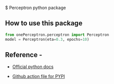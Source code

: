 $ Perceptron python package

## How to use this package
```python
from onePerceptron.perceptron import Perceptron
model = Perceptron(eta=0.3, epochs=10)
```
## Reference - 

* [Official python docs](https://packaging.python.org/en/latest/tutorials/packaging-projects/)

* [Github action file for PYPI](https://docs.github.com/en/actions/automating-builds-and-tests/building-and-testing-python#publishing-to-package-registries)
